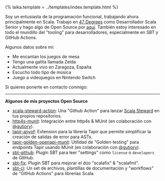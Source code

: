 {%
	laika.template = ../templates/index.template.html
%}

Soy un entusiasta de la programación funcional, trabajando ahora principalmente en Scala. Trabajo en [47 Degrees](https://www.47deg.com) como Desarrollador Scala Senior y hago algo de Open Source por [aquí](https://github.com/alejandrohdezma?tab=repositories). También estoy interesado en todo el mundillo del "tooling" para desarrolladores, especialmente en SBT y GitHub Actions.

Algunos datos sobre mí:

- Me encantan los juegos de mesa <i class="fas fa-dice-d20"></i>
- Tengo una gatita llamada Zelda <i class="fas fa-cat"></i>
- Actualmente vivo en Zaragoza, España <i class="fas fa-home"></i>
- Escucho todo tipo de música <i class="fas fa-music"></i>
- Juego a videojuegos en Nintendo Switch <i class="fas fa-gamepad"></i>

Si quieres ponerte en contacto conmigo:

<address>
	<a href="mailto:info@alejandrohdezma.com" target="_blank"><i class="fas fa-envelope"></i></a>
	<a href="https://github.com/alejandrohdezma" target="_blank"><i class="fab fa-github"></i></a>
	<a href="https://twitter.com/alejandrohdezma" target="_blank"><i class="fab fa-twitter"></i></a>
</address>

---

**<i class="fab fa-github"></i> Algunos de mis proyectos Open Source**

- [scala-steward-action](https://github.com/scala-steward-org/scala-steward-action)</a>: Una "Github Action" para lanzar [Scala Steward](https://github.com/scala-steward-org/scala-steward) en tus propios repositorios.
- [http4s-munit](https://github.com/alejandrohdezma/http4s-munit): Integración entre http4s & MUnit (en colaboración con [@gutiory](https://github.com/gutiory)).
- [tapir-anyof](https://github.com/alejandrohdezma/tapir-anyof): Extension para la librería Tapir que permite simplificar la creación de salidas de error para ASTs.
- [tapir-golden-openapi-munit](https://github.com/alejandrohdezma/tapir-golden-openapi-munit): Utilidad de "Golden-testing" para endpoints Tapir usando MUnit (en colaboración con [@gutiory](https://github.com/gutiory)).
- [sbt-github](https://github.com/alejandrohdezma/sbt-github): Plugin SBT para leer "settings" como `license` o `developers` de GitHub.
- [sbt-fix](https://github.com/alejandrohdezma/sbt-fix): Plugin SBT para mejorar el dúo "scalafix" & "scalafmt".
- [sbt-ci](https://github.com/alejandrohdezma/sbt-ci): Un set de archivos, plantillas de documentación y "workflows" de "GitHub Actions" para librerías Scala.